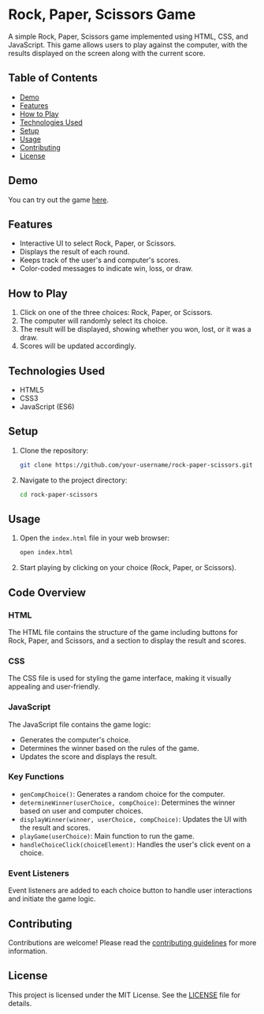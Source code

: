 # Rock, Paper, Scissors Game

A simple Rock, Paper, Scissors game implemented using HTML, CSS, and JavaScript. This game allows users to play against the computer, with the results displayed on the screen along with the current score.

## Table of Contents
- [Demo](#demo)
- [Features](#features)
- [How to Play](#how-to-play)
- [Technologies Used](#technologies-used)
- [Setup](#setup)
- [Usage](#usage)
- [Contributing](#contributing)
- [License](#license)

## Demo

You can try out the game [here]().

## Features

- Interactive UI to select Rock, Paper, or Scissors.
- Displays the result of each round.
- Keeps track of the user's and computer's scores.
- Color-coded messages to indicate win, loss, or draw.

## How to Play

1. Click on one of the three choices: Rock, Paper, or Scissors.
2. The computer will randomly select its choice.
3. The result will be displayed, showing whether you won, lost, or it was a draw.
4. Scores will be updated accordingly.

## Technologies Used

- HTML5
- CSS3
- JavaScript (ES6)

## Setup

1. Clone the repository:

    ```bash
    git clone https://github.com/your-username/rock-paper-scissors.git
    ```

2. Navigate to the project directory:

    ```bash
    cd rock-paper-scissors
    ```

## Usage

1. Open the `index.html` file in your web browser:

    ```bash
    open index.html
    ```

2. Start playing by clicking on your choice (Rock, Paper, or Scissors).

## Code Overview

### HTML

The HTML file contains the structure of the game including buttons for Rock, Paper, and Scissors, and a section to display the result and scores.

### CSS

The CSS file is used for styling the game interface, making it visually appealing and user-friendly.

### JavaScript

The JavaScript file contains the game logic:

- Generates the computer's choice.
- Determines the winner based on the rules of the game.
- Updates the score and displays the result.

### Key Functions

- `genCompChoice()`: Generates a random choice for the computer.
- `determineWinner(userChoice, compChoice)`: Determines the winner based on user and computer choices.
- `displayWinner(winner, userChoice, compChoice)`: Updates the UI with the result and scores.
- `playGame(userChoice)`: Main function to run the game.
- `handleChoiceClick(choiceElement)`: Handles the user's click event on a choice.

### Event Listeners

Event listeners are added to each choice button to handle user interactions and initiate the game logic.

## Contributing

Contributions are welcome! Please read the [contributing guidelines](CONTRIBUTING.md) for more information.

## License

This project is licensed under the MIT License. See the [LICENSE](LICENSE) file for details.
